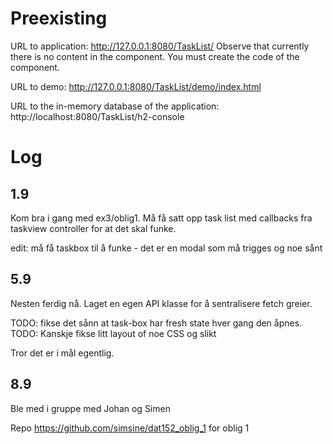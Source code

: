 # Preexisting

URL to application:
http://127.0.0.1:8080/TaskList/
Observe that currently there is no content in the component. You must
create the code of the component.

URL to demo:
http://127.0.0.1:8080/TaskList/demo/index.html

URL to the in-memory database of the application:
http://localhost:8080/TaskList/h2-console
 
# Log

## 1.9
Kom bra i gang med ex3/oblig1. Må få satt opp task list med callbacks fra taskview controller for at det skal funke.

edit: må få taskbox til å funke - det er en modal som må trigges og noe sånt

## 5.9
Nesten ferdig nå. Laget en egen API klasse for å sentralisere fetch greier.

TODO: fikse det sånn at task-box har fresh state hver gang den åpnes.
TODO: Kanskje fikse litt layout of noe CSS og slikt

Tror det er i mål egentlig.

## 8.9

Ble med i gruppe med Johan og Simen

Repo https://github.com/simsine/dat152_oblig_1 for oblig 1